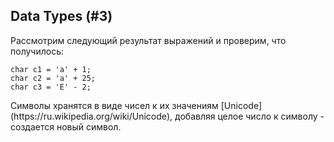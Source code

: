 ## Data Types (#3)

Рассмотрим следующий результат выражений и проверим, что получилось:

```
char c1 = 'a' + 1;
char c2 = 'a' + 25;
char c3 = 'E' - 2;
```

<div class="hint">
Символы хранятся в виде чисел к их значениям 
[Unicode](https://ru.wikipedia.org/wiki/Unicode), 
добавляя целое число к символу - создается новый символ.
</div>